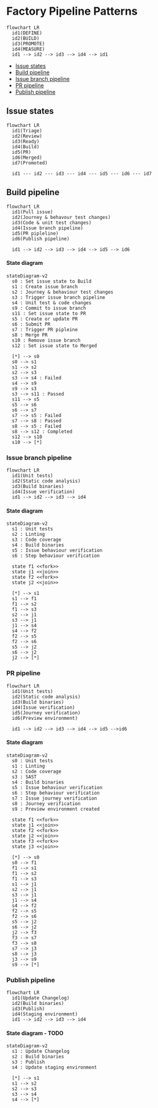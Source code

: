 # Factory Pipeline Patterns
<!-- TODO: Description of continuous engineering pipeline -->

```mermaid
flowchart LR
  id1(DEFINE)
  id2(BUILD)
  id3(PROMOTE)
  id4(MEASURE)
  id1 --> id2 --> id3 --> id4 --> id1
```

<!-- TOC -->
- [Issue states](#issue-states)
- [Build pipeline](#build-pipeline)
- [Issue branch pipeline](#issue-branch-pipeline)
- [PR pipeline](#pr-pipeline)
- [Publish pipeline](#publish-pipeline)
<!-- /TOC -->

## Issue states
<!-- TODO: Description of issue states -->

```mermaid
flowchart LR
  id1(Triage)
  id2(Review)
  id3(Ready)
  id4(Build)
  id5(PR)
  id6(Merged)
  id7(Promoted)
  
  id1 --- id2 --- id3 --- id4 --- id5 --- id6 --- id7
```

## Build pipeline
<!-- TODO: Description of build pipeline -->

```mermaid
flowchart LR
  id1(Pull issue)
  id2(Journey & behavour test changes)
  id3(Code & unit test changes)
  id4(Issue branch pipeline)
  id5(PR pipleline)
  id6(Publish pipeline)
  
  id1 --> id2 --> id3 --> id4 --> id5 --> id6
```

#### State diagram
```mermaid
stateDiagram-v2
  s0 : Set issue state to Build
  s1 : Create issue branch
  s2 : Journey & behaviour test changes
  s3 : Trigger issue branch pipeline
  s4 : Unit test & code changes
  s9 : Commit to issue branch
  s11 : Set issue state to PR
  s5 : Create or update PR
  s6 : Submit PR
  s7 : Trigger PR pipleine
  s8 : Merge PR
  s10 : Remove issue branch
  s12 : Set issue state to Merged
  
  [*] --> s0
  s0 --> s1
  s1 --> s2
  s2 --> s3
  s3 --> s4 : Failed
  s4 --> s9
  s9 --> s3
  s3 --> s11 : Passed
  s11 --> s5
  s5 --> s6
  s6 --> s7
  s7 --> s5 : Failed
  s7 --> s8 : Passed
  s8 --> s5 : Failed
  s8 --> s12 : Completed
  s12 --> s10
  s10 --> [*]
```

### Issue branch pipeline
<!-- TODO: Description of issue branch pipeline -->

```mermaid
flowchart LR
  id1(Unit tests)
  id2(Static code analysis)
  id3(Build binaries)
  id4(Issue verification)
  id1 --> id2 --> id3 --> id4
```

#### State diagram
```mermaid
stateDiagram-v2
  s1 : Unit tests
  s2 : Linting
  s3 : Code coverage
  s4 : Build binaries
  s5 : Issue behaviour verification
  s6 : Step behaviour verification
  
  state f1 <<fork>>
  state j1 <<join>>
  state f2 <<fork>>
  state j2 <<join>>
  
  [*] --> s1
  s1 --> f1
  f1 --> s2
  f1 --> s3
  s2 --> j1
  s3 --> j1
  j1 --> s4
  s4 --> f2
  f2 --> s5
  f2 --> s6
  s5 --> j2
  s6 --> j2
  j2 --> [*]
```

### PR pipeline
<!-- TODO: Description of PR pipeline -->

```mermaid
flowchart LR
  id1(Unit tests)
  id2(Static code analysis)
  id3(Build binaries)
  id4(Issue verification)
  id5(Journey verification)
  id6(Preview environment)
  
  id1 --> id2 --> id3 --> id4 --> id5 -->id6
```

#### State diagram
```mermaid
stateDiagram-v2
  s0 : Unit tests
  s1 : Linting
  s2 : Code coverage
  s3 : SAST
  s4 : Build binaries
  s5 : Issue behaviour verification
  s6 : Step behaviour verification
  s7 : Issue journey verification
  s8 : Journey verification
  s9 : Preview environment created
  
  state f1 <<fork>>
  state j1 <<join>>
  state f2 <<fork>>
  state j2 <<join>>
  state f3 <<fork>>
  state j3 <<join>>
  
  [*] --> s0
  s0 --> f1
  f1 --> s1
  f1 --> s2
  f1 --> s3
  s1 --> j1
  s2 --> j1
  s3 --> j1
  j1 --> s4
  s4 --> f2
  f2 --> s5
  f2 --> s6
  s5 --> j2
  s6 --> j2
  j2 --> f3
  f3 --> s7
  f3 --> s8
  s7 --> j3
  s8 --> j3
  j3 --> s9
  s9 --> [*]
```

### Publish pipeline
<!-- TODO: Description of publish pipeline -->

```mermaid
flowchart LR
  id1(Update Changelog)
  id2(Build binaries)
  id3(Publish)
  id4(Staging environment)
  id1 --> id2 --> id3 --> id4
```

#### State diagram - TODO
```mermaid
stateDiagram-v2
  s1 : Update Changelog
  s2 : Build binaries
  s3 : Publish
  s4 : Update staging environment
  
  [*] --> s1
  s1 --> s2
  s2 --> s3
  s3 --> s4
  s4 --> [*]
```

